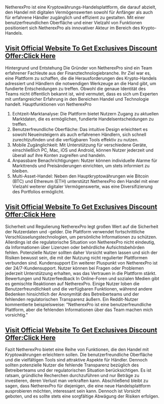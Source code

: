 NetherexPro ist eine Kryptowährungs-Handelsplattform, die darauf abzielt, den Handel mit digitalen Vermögenswerten sowohl für Anfänger als auch für erfahrene Händler zugänglich und effizient zu gestalten. Mit einer benutzerfreundlichen Oberfläche und einer Vielzahl von Funktionen positioniert sich NetherexPro als innovativer Akteur im Bereich des Krypto-Handels. 

## **[Visit Official Website To Get Exclusives Discount Offer:Click Here](https://mydealsjunction.info/get-netherexpro)**

Hintergrund und Entstehung
Die Gründer von NetherexPro sind ein Team erfahrener Fachleute aus der Finanztechnologiebranche. Ihr Ziel war es, eine Plattform zu schaffen, die die Herausforderungen des Krypto-Handels adressiert und Händlern die notwendigen Werkzeuge an die Hand gibt, um fundierte Entscheidungen zu treffen. Obwohl die genaue Identität des Teams nicht öffentlich bekannt ist, wird vermutet, dass es sich um Experten mit umfangreicher Erfahrung in den Bereichen Handel und Technologie handelt. 
Hauptfunktionen von NetherexPro
1.	Echtzeit-Marktanalyse: Die Plattform bietet Nutzern Zugang zu aktuellen Marktdaten, die es ermöglichen, fundierte Handelsentscheidungen zu treffen. 
2.	Benutzerfreundliche Oberfläche: Das intuitive Design erleichtert es sowohl Neueinsteigern als auch erfahrenen Händlern, sich schnell zurechtzufinden und die verfügbaren Tools effektiv zu nutzen. 
3.	Mobile Zugänglichkeit: Mit Unterstützung für verschiedene Geräte, einschließlich PC, Mac, iOS und Android, können Nutzer jederzeit und überall auf ihre Konten zugreifen und handeln. 
4.	Anpassbare Benachrichtigungen: Nutzer können individuelle Alarme für Markttrends und Preisänderungen einrichten, um stets informiert zu bleiben.
5.	Multi-Asset-Handel: Neben den Hauptkryptowährungen wie Bitcoin (BTC) und Ethereum (ETH) unterstützt NetherexPro den Handel mit einer Vielzahl weiterer digitaler Vermögenswerte, was eine Diversifizierung des Portfolios ermöglicht.

   
## **[Visit Official Website To Get Exclusives Discount Offer:Click Here](https://mydealsjunction.info/get-netherexpro)**


Sicherheit und Regulierung
NetherexPro legt großen Wert auf die Sicherheit der Nutzerdaten und -gelder. Die Plattform verwendet fortschrittliche Verschlüsselungstechnologien, um persönliche Informationen zu schützen. Allerdings ist die regulatorische Situation von NetherexPro nicht eindeutig, da Informationen über Lizenzen oder behördliche Aufsichtsbehörden fehlen. Potenzielle Nutzer sollten daher Vorsicht walten lassen und sich der Risiken bewusst sein, die mit der Nutzung nicht regulierter Plattformen verbunden sind. 
Kundensupport
Ein weiterer Pluspunkt von NetherexPro ist der 24/7-Kundensupport. Nutzer können bei Fragen oder Problemen jederzeit Unterstützung erhalten, was das Vertrauen in die Plattform stärkt.  
Bewertungen und Nutzerfeedback
In Online-Foren und sozialen Medien gibt es gemischte Reaktionen auf NetherexPro. Einige Nutzer loben die Benutzerfreundlichkeit und die verfügbaren Funktionen, während andere Bedenken hinsichtlich der Anonymität des Betreiberteams und der fehlenden regulatorischen Transparenz äußern. Ein Reddit-Nutzer kommentierte beispielsweise: "NetherexPro ist eine benutzerfreundliche Plattform, aber die fehlenden Informationen über das Team machen mich vorsichtig." 

## **[Visit Official Website To Get Exclusives Discount Offer:Click Here](https://mydealsjunction.info/get-netherexpro)**


Fazit
NetherexPro bietet eine Reihe von Funktionen, die den Handel mit Kryptowährungen erleichtern sollen. Die benutzerfreundliche Oberfläche und die vielfältigen Tools sind attraktive Aspekte für Händler. Dennoch sollten potenzielle Nutzer die fehlende Transparenz bezüglich des Betreiberteams und der regulatorischen Situation berücksichtigen. Es ist ratsam, gründliche Recherchen durchzuführen und nur Beträge zu investieren, deren Verlust man verkraften kann. 
Abschließend bleibt zu sagen, dass NetherexPro für diejenigen, die eine neue Handelsplattform ausprobieren möchten, interessant sein kann. Dennoch ist Vorsicht geboten, und es sollte stets eine sorgfältige Abwägung der Risiken erfolgen.

